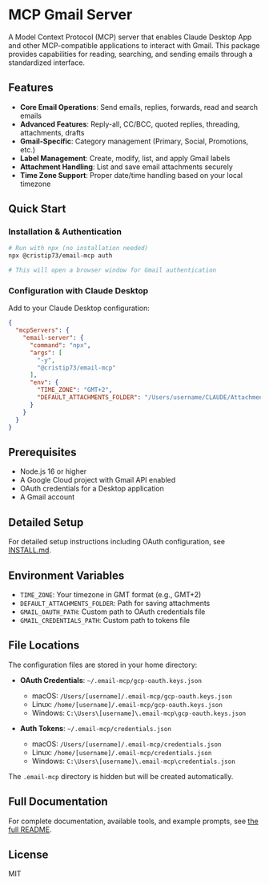# MCP Gmail Server

A Model Context Protocol (MCP) server that enables Claude Desktop App and other MCP-compatible applications to interact with Gmail. This package provides capabilities for reading, searching, and sending emails through a standardized interface.

## Features

- **Core Email Operations**: Send emails, replies, forwards, read and search emails
- **Advanced Features**: Reply-all, CC/BCC, quoted replies, threading, attachments, drafts
- **Gmail-Specific**: Category management (Primary, Social, Promotions, etc.)
- **Label Management**: Create, modify, list, and apply Gmail labels
- **Attachment Handling**: List and save email attachments securely
- **Time Zone Support**: Proper date/time handling based on your local timezone

## Quick Start

### Installation & Authentication

```bash
# Run with npx (no installation needed)
npx @cristip73/email-mcp auth

# This will open a browser window for Gmail authentication
```

### Configuration with Claude Desktop

Add to your Claude Desktop configuration:

```json
{
  "mcpServers": {
    "email-server": {
      "command": "npx",
      "args": [
        "-y",
        "@cristip73/email-mcp"
      ],
      "env": {
        "TIME_ZONE": "GMT+2",
        "DEFAULT_ATTACHMENTS_FOLDER": "/Users/username/CLAUDE/Attachments"
      }     
    }
  }
}
```

## Prerequisites

- Node.js 16 or higher
- A Google Cloud project with Gmail API enabled
- OAuth credentials for a Desktop application
- A Gmail account

## Detailed Setup

For detailed setup instructions including OAuth configuration, see [INSTALL.md](https://github.com/cristip73/MCP-email-server/blob/main/INSTALL.md).

## Environment Variables

- `TIME_ZONE`: Your timezone in GMT format (e.g., GMT+2)
- `DEFAULT_ATTACHMENTS_FOLDER`: Path for saving attachments
- `GMAIL_OAUTH_PATH`: Custom path to OAuth credentials file
- `GMAIL_CREDENTIALS_PATH`: Custom path to tokens file

## File Locations

The configuration files are stored in your home directory:

- **OAuth Credentials**: `~/.email-mcp/gcp-oauth.keys.json`
  - macOS: `/Users/[username]/.email-mcp/gcp-oauth.keys.json`
  - Linux: `/home/[username]/.email-mcp/gcp-oauth.keys.json`
  - Windows: `C:\Users\[username]\.email-mcp\gcp-oauth.keys.json`

- **Auth Tokens**: `~/.email-mcp/credentials.json`
  - macOS: `/Users/[username]/.email-mcp/credentials.json`
  - Linux: `/home/[username]/.email-mcp/credentials.json`
  - Windows: `C:\Users\[username]\.email-mcp\credentials.json`

The `.email-mcp` directory is hidden but will be created automatically.

## Full Documentation

For complete documentation, available tools, and example prompts, see [the full README](https://github.com/cristip73/MCP-email-server).

## License

MIT 